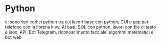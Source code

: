 # Python
ci sono vari codici python tra cui lavori base con python, GUI e app per telefono con la libreria kivy, AI basi, SQL con python, lavori con file di testo e json, API, Bot Telegram, riconoscimento facciale, algoritmi matematici e bot web 
